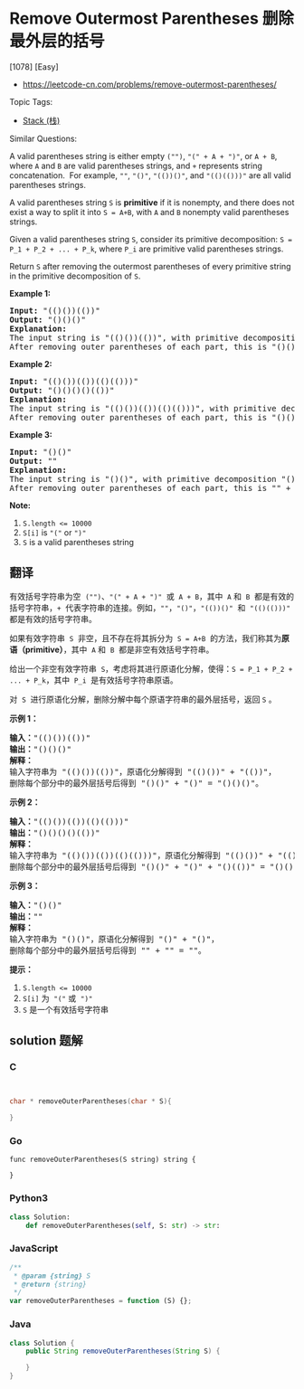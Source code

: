 # Remove Outermost Parentheses 删除最外层的括号

[1078] [Easy]

- https://leetcode-cn.com/problems/remove-outermost-parentheses/

Topic Tags:

- [Stack (栈)](https://leetcode-cn.com/tag/stack/)

Similar Questions:

A valid parentheses string is either empty `("")`, `"(" + A + ")"`, or `A + B`, where `A` and `B` are valid parentheses strings, and `+` represents string concatenation.  For example, `""`, `"()"`, `"(())()"`, and `"(()(()))"` are all valid parentheses strings.

A valid parentheses string `S` is **primitive** if it is nonempty, and there does not exist a way to split it into `S = A+B`, with `A` and `B` nonempty valid parentheses strings.

Given a valid parentheses string `S`, consider its primitive decomposition: `S = P_1 + P_2 + ... + P_k`, where `P_i` are primitive valid parentheses strings.

Return `S` after removing the outermost parentheses of every primitive string in the primitive decomposition of `S`.

**Example 1:**

<pre><strong>Input: </strong><span id="example-input-1-1">"(()())(())"</span>
<strong>Output: </strong><span id="example-output-1">"()()()"</span>
<strong>Explanation: </strong>
The input string is "(()())(())", with primitive decomposition "(()())" + "(())".
After removing outer parentheses of each part, this is "()()" + "()" = "()()()".
</pre>

**Example 2:**

<pre><strong>Input: </strong><span id="example-input-2-1">"(()())(())(()(()))"</span>
<strong>Output: </strong><span id="example-output-2">"()()()()(())"</span>
<strong>Explanation: </strong>
The input string is "(()())(())(()(()))", with primitive decomposition "(()())" + "(())" + "(()(()))".
After removing outer parentheses of each part, this is "()()" + "()" + "()(())" = "()()()()(())".
</pre>

**Example 3:**

<pre><strong>Input: </strong><span id="example-input-3-1">"()()"</span>
<strong>Output: </strong><span id="example-output-3">""</span>
<strong>Explanation: </strong>
The input string is "()()", with primitive decomposition "()" + "()".
After removing outer parentheses of each part, this is "" + "" = "".
</pre>

**Note:**

1.  `S.length <= 10000`
2.  `S[i]` is `"("` or `")"`
3.  `S` is a valid parentheses string

## 翻译

有效括号字符串为空  `("")`、`"(" + A + ")"`  或  `A + B`，其中  `A` 和  `B`  都是有效的括号字符串，`+`  代表字符串的连接。例如，`""`，`"()"`，`"(())()"`  和  `"(()(()))"`  都是有效的括号字符串。

如果有效字符串  `S`  非空，且不存在将其拆分为  `S = A+B`  的方法，我们称其为**原语（primitive）**，其中  `A` 和  `B`  都是非空有效括号字符串。

给出一个非空有效字符串  `S`，考虑将其进行原语化分解，使得：`S = P_1 + P_2 + ... + P_k`，其中  `P_i`  是有效括号字符串原语。

对  `S`  进行原语化分解，删除分解中每个原语字符串的最外层括号，返回 `S` 。

**示例 1：**

<pre><strong>输入：</strong>"(()())(())"
<strong>输出：</strong>"()()()"
<strong>解释：
</strong>输入字符串为 "(()())(())"，原语化分解得到 "(()())" + "(())"，
删除每个部分中的最外层括号后得到 "()()" + "()" = "()()()"。</pre>

**示例 2：**

<pre><strong>输入：</strong>"(()())(())(()(()))"
<strong>输出：</strong>"()()()()(())"
<strong>解释：</strong>
输入字符串为 "(()())(())(()(()))"，原语化分解得到 "(()())" + "(())" + "(()(()))"，
删除每个部分中的最外层括号后得到 "()()" + "()" + "()(())" = "()()()()(())"。
</pre>

**示例 3：**

<pre><strong>输入：</strong>"()()"
<strong>输出：</strong>""
<strong>解释：</strong>
输入字符串为 "()()"，原语化分解得到 "()" + "()"，
删除每个部分中的最外层括号后得到 "" + "" = ""。
</pre>

**提示：**

1.  `S.length <= 10000`
2.  `S[i]` 为  `"("` 或  `")"`
3.  `S` 是一个有效括号字符串

## solution 题解

### C

```c


char * removeOuterParentheses(char * S){

}


```

### Go

```golang
func removeOuterParentheses(S string) string {

}
```

### Python3

```python
class Solution:
    def removeOuterParentheses(self, S: str) -> str:

```

### JavaScript

```javascript
/**
 * @param {string} S
 * @return {string}
 */
var removeOuterParentheses = function (S) {};
```

### Java

```java
class Solution {
    public String removeOuterParentheses(String S) {

    }
}
```
